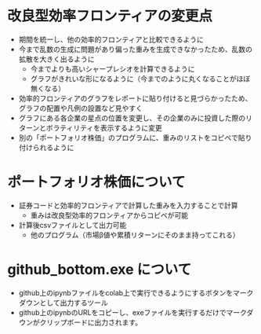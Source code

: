 # 改良型効率フロンティアの変更点

* 期間を統一し、他の効率的フロンティアと比較できるように
* 今まで乱数の生成に問題があり偏った重みを生成できなかったため、乱数の拡散を大きく出るように
  * 今までよりも高いシャープレシオを計算できるように
  * グラフがきれいな形になるように（今までのように丸くなることがほぼ無くなる）
* 効率的フロンティアのグラフをレポートに貼り付けると見づらかったため、グラフの配置や凡例の設置など見やすく
* グラフにある各企業の星点の位置を変更し、その企業のみに投資した際のリターンとボラティリティを表示するように変更
* 別の「ポートフォリオ株価」のプログラムに、重みのリストをコピペで貼り付けられるように

# ポートフォリオ株価について

* 証券コードと効率的フロンティアで計算した重みを入力することで計算
  * 重みは改良型効率的フロンティアからコピペが可能
* 計算後csvファイルとして出力可能
  * 他のプログラム（市場β値や累積リターンにそのまま持ってこれる）

# github_bottom.exe について

* github上のipynbファイルをcolab上で実行できるようにするボタンをマークダウンとして出力するツール
* github上のipynbのURLをコピーし、exeファイルを実行するだけでマークダウンがクリップボードに出力されます。